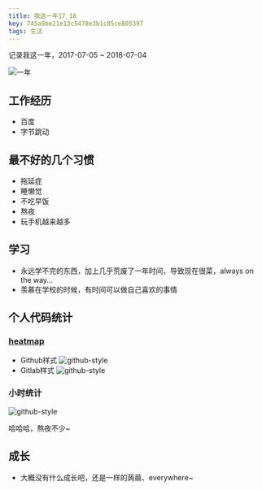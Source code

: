 ```yaml
---
title: 我这一年17_18
key: 745a9be21e13c5478e3b1c85ce805397
tags: 生活
---
```


记录我这一年，2017-07-05 ~ 2018-07-04

![一年](http://118.24.108.205:8086/pic/blog/one-year.png)

<!--more-->

## 工作经历

- 百度
- 字节跳动

## 最不好的几个习惯

- 拖延症
- 睡懒觉
- 不吃早饭
- 熬夜
- 玩手机越来越多

## 学习

- 永远学不完的东西，加上几乎荒废了一年时间，导致现在很菜，always on the way...
- 羡慕在学校的时候，有时间可以做自己喜欢的事情

## 个人代码统计

### [heatmap](https://github.com/kevinsqi/react-calendar-heatmap)
- Github样式
![github-style](http://118.24.108.205:8086/pic/blog/2017-code-github-style.png)
- Gitlab样式
![github-style](http://118.24.108.205:8086/pic/blog/2017-code-gitlab-style.png)

### 小时统计
![github-style](http://118.24.108.205:8086/pic/blog/2017-code-hour.png)

哈哈哈，熬夜不少~

## 成长

- 大概没有什么成长吧，还是一样的蒟蒻、everywhere~
